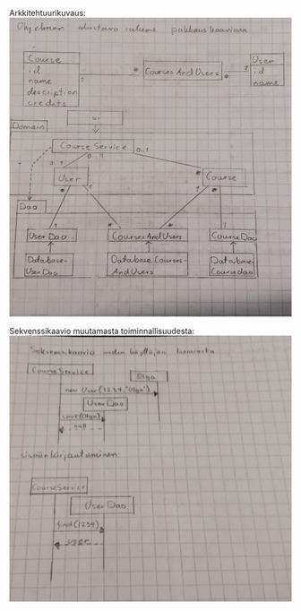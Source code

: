 
Arkkitehtuurikuvaus: 
![alt text](https://raw.githubusercontent.com/olgaviho/otm-harjoitustyo/master/dokumentointi/Kuvat/Arkkitehtuurikuvaus.JPG "Logo Title Text 1")

Sekvenssikaavio muutamasta toiminnallisuudesta:
![alt text](https://raw.githubusercontent.com/olgaviho/otm-harjoitustyo/master/dokumentointi/Kuvat/sekvenssikaavio.JPG "Logo Title Text 1")
